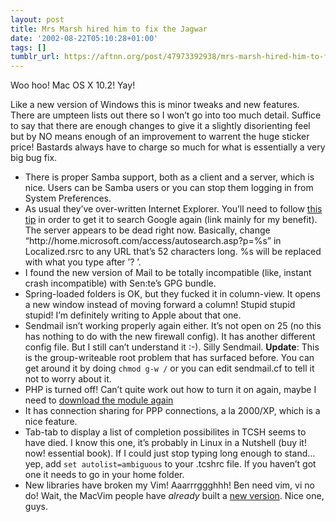 ```yaml
---
layout: post
title: Mrs Marsh hired him to fix the Jagwar
date: '2002-08-22T05:10:28+01:00'
tags: []
tumblr_url: https://aftnn.org/post/47973392938/mrs-marsh-hired-him-to-fix-the-jagwar
---
```

<p>Woo hoo! Mac OS X 10.2! Yay!</p>
<p>Like a new version of Windows this is minor tweaks and new features. There are umpteen lists out there so I won&rsquo;t go into too much detail. Suffice to say that there are enough changes to give it a slightly disorienting feel but by NO means enough of an improvement to warrent the huge sticker price! Bastards always have to charge so much for what is essentially a very big bug fix.</p>
<ul>
<li>There is proper Samba support, both as a client and a server, which is nice. Users can be Samba users or you can stop them logging in from System Preferences.</li>
<li>As usual they&rsquo;ve over-written Internet Explorer. You&rsquo;ll need to follow <a href="http://boingboing.net/2002_08_01_archive.html#85337595">this tip</a> in order to get it to search Google again (link mainly for my benefit). The server appears to be dead right now. Basically, change &ldquo;http://home.microsoft.com/access/autosearch.asp?p=%s&rdquo; in Localized.rsrc to any URL that&rsquo;s 52 characters long. %s will be replaced with what you type after &rsquo;? &rsquo;.</li>
<li>I found the new version of Mail to be totally incompatible (like, instant crash incompatible) with Sen:te&rsquo;s GPG bundle.</li>
<li>Spring-loaded folders is OK, but they fucked it in column-view. It opens a new window instead of moving forward a column! Stupid stupid stupid! I&rsquo;m definitely writing to Apple about that one.</li>
<li>Sendmail isn&rsquo;t working properly again either. It&rsquo;s not open on 25 (no this has nothing to do with the new firewall config). It has another different config file. But I still can&rsquo;t understand it :-). Silly Sendmail. <b>Update</b>: This is the group-writeable root problem that has surfaced before. You can get around it by doing <code>chmod g-w /</code> or you can edit sendmail.cf to tell it not to worry about it.</li>
<li>PHP is turned off! Can&rsquo;t quite work out how to turn it on again, maybe I need to <a href="http://www.entropy.ch/">download the module again</a></li>
<li>It has connection sharing for PPP connections, a la 2000/XP, which is a nice feature.</li>
<li>Tab-tab to display a list of completion possibilites in TCSH seems to have died. I know this one, it&rsquo;s probably in Linux in a Nutshell (buy it! now! essential book). If I could just stop typing long enough to stand&hellip; yep, add <code>set autolist=ambiguous</code> to your .tcshrc file. If you haven&rsquo;t got one it needs to go in your home folder.</li>
<li>New libraries have broken my Vim! Aaarrrggghhh! Ben need vim, vi no do! Wait, the MacVim people have <i>already</i> built a <a href="http://macvim.swdev.org/OSX">new version</a>. Nice one, guys.</li>
</ul>
